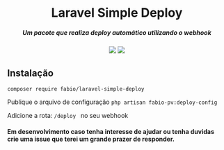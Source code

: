 <h1 align="center">Laravel Simple Deploy</h1>
<h5 align="center">Um pacote que realiza deploy automático utilizando o webhook</h5>

<p align="center">
  <img src="https://img.shields.io/packagist/v/fabio/laravel-simple-deploy">  
  <img src="https://img.shields.io/packagist/l/fabio/laravel-simple-deploy">
</p>

## Instalação
`composer require fabio/laravel-simple-deploy
`

Publique o arquivo de configuração
` php artisan fabio-pv:deploy-config
`

Adicione a rota:
`/deploy
`
no seu webhook

#### Em desenvolvimento caso tenha interesse de ajudar ou tenha duvidas crie uma issue que terei um grande prazer de responder.


